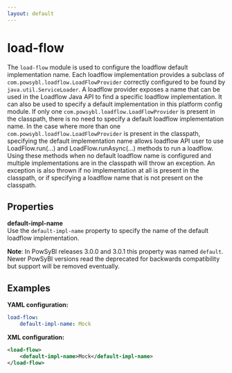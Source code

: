 ```yaml
---
layout: default
---
```


# load-flow
The `load-flow` module is used to configure the loadflow default implementation name. Each loadflow implementation provides a subclass of `com.powsybl.loadflow.LoadFlowProvider` correctly configured to be found by `java.util.ServiceLoader`. A loadflow provider exposes a name that can be used in the Loadflow Java API to find a specific loadflow implementation. It can also be used to specify a default implementation in this platform config module. If only one `com.powsybl.loadflow.LoadFlowProvider` is present in the classpath, there is no need to specify a default loadflow implementation name. In the case where more than one `com.powsybl.loadflow.LoadFlowProvider` is present in the classpath, specifying the default implementation name allows loadflow API user to use LoadFlow.run(...) and  LoadFlow.runAsync(...) methods to run a loadflow. Using these methods when no default loadflow name is configured and multiple implementations are in the classpath will throw an exception. An exception is also thrown if no implementation at all is present in the classpath, or if specifying a loadflow name that is not present on the classpath.

## Properties

**default-impl-name**  
Use the `default-impl-name` property to specify the name of the default loadflow implementation.

**Note**: In PowSyBl releases 3.0.0 and 3.0.1 this property was named `default`. Newer PowSyBl versions read the deprecated for backwards compatibility but support will be removed eventually.

## Examples

**YAML configuration:**
```yaml
load-flow:
    default-impl-name: Mock
```

**XML configuration:**
```xml
<load-flow>
    <default-impl-name>Mock</default-impl-name>
</load-flow>
```
